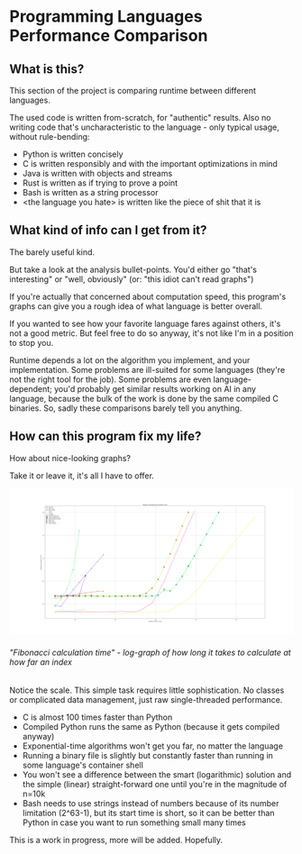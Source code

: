# Programming Languages Performance Comparison

## What is this?
This section of the project is comparing runtime between different languages.

The used code is written from-scratch, for "authentic" results. Also no writing code that's uncharacteristic to the language - only typical usage, without rule-bending:
* Python is written concisely
* C is written responsibly and with the important optimizations in mind
* Java is written with objects and streams
* Rust is written as if trying to prove a point
* Bash is written as a string processor
* \<the language you hate\> is written like the piece of shit that it is

## What kind of info can I get from it?
The barely useful kind.

But take a look at the analysis bullet-points. You'd either go "that's interesting" or "well, obviously" (or: "this idiot can't read graphs") 

If you're actually that concerned about computation speed, this program's graphs can give you a rough idea of what language is better overall.

If you wanted to see how your favorite language fares against others, it's not a good metric. But feel free to do so anyway, it's not like I'm in a position to stop you.

Runtime depends a lot on the algorithm you implement, and your implementation.
Some problems are ill-suited for some languages (they're not the right tool for the job).
Some problems are even language-dependent; you'd probably get similar results working on AI in any language, because the bulk of the work is done by the same compiled C binaries. So, sadly these comparisons barely tell you anything.


## How can this program fix my life?

How about nice-looking graphs?

Take it or leave it, it's all I have to offer.

![comparison_python_and_c](md_imgs/120s_limit.png)
###### "Fibonacci calculation time" - log-graph of how long it takes to calculate at how far an index
Notice the scale. This simple task requires little sophistication. No classes or complicated data management, just raw single-threaded performance.
* C is almost 100 times faster than Python
* Compiled Python runs the same as Python (because it gets compiled anyway)
* Exponential-time algorithms won't get you far, no matter the language
* Running a binary file is slightly but constantly faster than running in some language's container shell
* You won't see a difference between the smart (logarithmic) solution and the simple (linear) straight-forward one until you're in the magnitude of n=10k 
* Bash needs to use strings instead of numbers because of its number limitation (2^63-1), but its start time is short, so it can be better than Python in case you want to run something small many times


This is a work in progress, more will be added. Hopefully.
